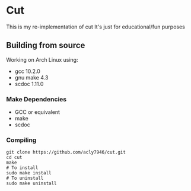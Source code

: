 # Cut

This is my re-implementation of cut
It's just for educational/fun purposes

## Building from source
Working on Arch Linux using:
* gcc 10.2.0
* gnu make 4.3
* scdoc 1.11.0

### Make Dependencies
* GCC or equivalent
* make
* scdoc

### Compiling
```
git clone https://github.com/acly7946/cut.git
cd cut
make
# To install
sudo make install
# To uninstall
sudo make uninstall
```

